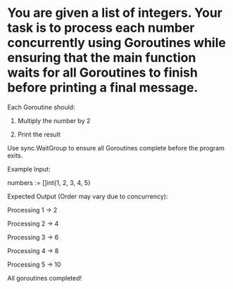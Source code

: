 # You are given a list of integers. Your task is to process each number concurrently using Goroutines while ensuring that the main function waits for all Goroutines to finish before printing a final message.

Each Goroutine should:

1. Multiply the number by 2

2. Print the result

Use sync.WaitGroup to ensure all Goroutines complete before the program exits.

Example Input:

numbers := []int{1, 2, 3, 4, 5}

Expected Output (Order may vary due to concurrency):

Processing 1 -> 2

Processing 2 -> 4

Processing 3 -> 6

Processing 4 -> 8

Processing 5 -> 10

All goroutines completed!
